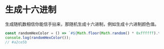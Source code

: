# 生成十六进制

生成随机数相信你能信手拈来，那随机生成十六进制，例如生成十六进制颜色值。


```js
const randomHexColor = () => `#${Math.floor(Math.random() * 0xffffff).toString(16).padEnd(6, "0")}`
console.log(randomHexColor());
// #a2ce5b
```
